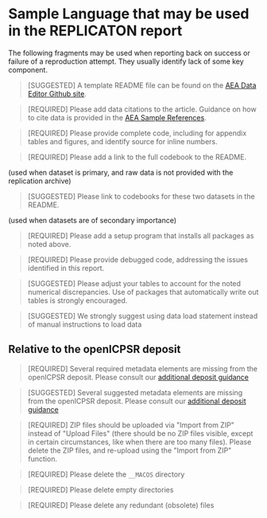 # Sample Language that may be used in the REPLICATON report

The following fragments may be used when reporting back on success or failure of a reproduction attempt. They usually identify lack of some key component.

> [SUGGESTED] A template README file can be found on the [AEA Data Editor Github site](https://aeadataeditor.github.io/aea-de-guidance/template-README.html).

> [REQUIRED] Please add data citations to the article. Guidance on how to cite data is provided in the [AEA Sample References](https://www.aeaweb.org/journals/policies/sample-references).

> [REQUIRED] Please provide complete code, including for appendix tables and figures, and identify source for inline numbers.

> [REQUIRED] Please add a link to the full codebook to the README.

(used when dataset is primary, and raw data is not provided with the replication archive)

> [SUGGESTED] Please link to codebooks for these two datasets in the README.

(used when datasets are of secondary importance)

> [REQUIRED] Please add a setup program that installs all packages as noted above. 

> [REQUIRED] Please provide debugged code, addressing the issues identified in this report.


> [SUGGESTED] Please adjust your tables to account for the noted numerical discrepancies. Use of packages that automatically write out tables is strongly encouraged.

> [SUGGESTED] We strongly suggest using  data load statement instead of manual instructions to load data

## Relative to the openICPSR deposit

> [REQUIRED] Several required metadata elements are missing from the openICPSR deposit. Please consult our [additional deposit guidance](https://aeadataeditor.github.io/aea-de-guidance/data-deposit-aea-guidance.html)

> [SUGGESTED] Several suggested metadata elements are missing from the openICPSR deposit. Please consult our [additional deposit guidance](https://aeadataeditor.github.io/aea-de-guidance/data-deposit-aea-guidance.html)

> [REQUIRED]  ZIP files should be uploaded via "Import from ZIP" instead of "Upload Files" (there should be no ZIP files visible, except in certain circumstances, like when there are too many files). Please delete the ZIP files, and re-upload using the "Import from ZIP" function.

> [REQUIRED]  Please delete the `__MACOS` directory
    
> [REQUIRED]   Please delete empty directories
    
> [REQUIRED]   Please delete any redundant (obsolete) files
